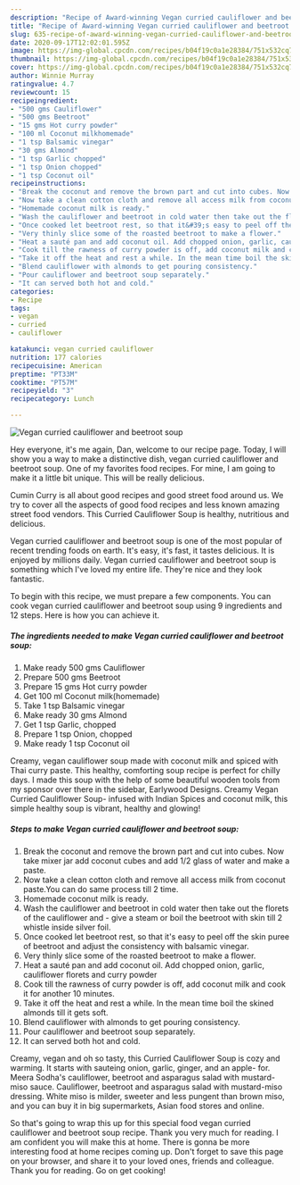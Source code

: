 ```yaml
---
description: "Recipe of Award-winning Vegan curried cauliflower and beetroot soup"
title: "Recipe of Award-winning Vegan curried cauliflower and beetroot soup"
slug: 635-recipe-of-award-winning-vegan-curried-cauliflower-and-beetroot-soup
date: 2020-09-17T12:02:01.595Z
image: https://img-global.cpcdn.com/recipes/b04f19c0a1e28384/751x532cq70/vegan-curried-cauliflower-and-beetroot-soup-recipe-main-photo.jpg
thumbnail: https://img-global.cpcdn.com/recipes/b04f19c0a1e28384/751x532cq70/vegan-curried-cauliflower-and-beetroot-soup-recipe-main-photo.jpg
cover: https://img-global.cpcdn.com/recipes/b04f19c0a1e28384/751x532cq70/vegan-curried-cauliflower-and-beetroot-soup-recipe-main-photo.jpg
author: Winnie Murray
ratingvalue: 4.7
reviewcount: 15
recipeingredient:
- "500 gms Cauliflower"
- "500 gms Beetroot"
- "15 gms Hot curry powder"
- "100 ml Coconut milkhomemade"
- "1 tsp Balsamic vinegar"
- "30 gms Almond"
- "1 tsp Garlic chopped"
- "1 tsp Onion chopped"
- "1 tsp Coconut oil"
recipeinstructions:
- "Break the coconut and remove the brown part and cut into cubes. Now take mixer jar add coconut cubes and add 1/2 glass of water and make a paste."
- "Now take a clean cotton cloth and remove all access milk from coconut paste.You can do same process till 2 time."
- "Homemade coconut milk is ready."
- "Wash the cauliflower and beetroot in cold water then take out the florets of the cauliflower and  give a steam or boil the beetroot with skin till 2 whistle inside silver foil."
- "Once cooked let beetroot rest, so that it&#39;s easy to peel off the skin puree of beetroot and adjust the consistency with balsamic vinegar."
- "Very thinly slice some of the roasted beetroot to make a flower."
- "Heat a sauté pan and add coconut oil. Add chopped onion, garlic, cauliflower florets and curry powder"
- "Cook till the rawness of curry powder is off, add coconut milk and cook it for another 10 minutes."
- "Take it off the heat and rest a while. In the mean time boil the skined almonds till it gets soft."
- "Blend cauliflower with almonds to get pouring consistency."
- "Pour cauliflower and beetroot soup separately."
- "It can served both hot and cold."
categories:
- Recipe
tags:
- vegan
- curried
- cauliflower

katakunci: vegan curried cauliflower 
nutrition: 177 calories
recipecuisine: American
preptime: "PT33M"
cooktime: "PT57M"
recipeyield: "3"
recipecategory: Lunch

---
```



![Vegan curried cauliflower and beetroot soup](https://img-global.cpcdn.com/recipes/b04f19c0a1e28384/751x532cq70/vegan-curried-cauliflower-and-beetroot-soup-recipe-main-photo.jpg)

Hey everyone, it's me again, Dan, welcome to our recipe page. Today, I will show you a way to make a distinctive dish, vegan curried cauliflower and beetroot soup. One of my favorites food recipes. For mine, I am going to make it a little bit unique. This will be really delicious.

Cumin Curry is all about good recipes and good street food around us. We try to cover all the aspects of good food recipes and less known amazing street food vendors. This Curried Cauliflower Soup is healthy, nutritious and delicious.

Vegan curried cauliflower and beetroot soup is one of the most popular of recent trending foods on earth. It's easy, it's fast, it tastes delicious. It is enjoyed by millions daily. Vegan curried cauliflower and beetroot soup is something which I've loved my entire life. They're nice and they look fantastic.


To begin with this recipe, we must prepare a few components. You can cook vegan curried cauliflower and beetroot soup using 9 ingredients and 12 steps. Here is how you can achieve it.

<!--inarticleads1-->

##### The ingredients needed to make Vegan curried cauliflower and beetroot soup:

1. Make ready 500 gms Cauliflower
1. Prepare 500 gms Beetroot
1. Prepare 15 gms Hot curry powder
1. Get 100 ml Coconut milk(homemade)
1. Take 1 tsp Balsamic vinegar
1. Make ready 30 gms Almond
1. Get 1 tsp Garlic, chopped
1. Prepare 1 tsp Onion, chopped
1. Make ready 1 tsp Coconut oil


Creamy, vegan cauliflower soup made with coconut milk and spiced with Thai curry paste. This healthy, comforting soup recipe is perfect for chilly days. I made this soup with the help of some beautiful wooden tools from my sponsor over there in the sidebar, Earlywood Designs. Creamy Vegan Curried Cauliflower Soup- infused with Indian Spices and coconut milk, this simple healthy soup is vibrant, healthy and glowing! 

<!--inarticleads2-->

##### Steps to make Vegan curried cauliflower and beetroot soup:

1. Break the coconut and remove the brown part and cut into cubes. Now take mixer jar add coconut cubes and add 1/2 glass of water and make a paste.
1. Now take a clean cotton cloth and remove all access milk from coconut paste.You can do same process till 2 time.
1. Homemade coconut milk is ready.
1. Wash the cauliflower and beetroot in cold water then take out the florets of the cauliflower and  - give a steam or boil the beetroot with skin till 2 whistle inside silver foil.
1. Once cooked let beetroot rest, so that it&#39;s easy to peel off the skin puree of beetroot and adjust the consistency with balsamic vinegar.
1. Very thinly slice some of the roasted beetroot to make a flower.
1. Heat a sauté pan and add coconut oil. Add chopped onion, garlic, cauliflower florets and curry powder
1. Cook till the rawness of curry powder is off, add coconut milk and cook it for another 10 minutes.
1. Take it off the heat and rest a while. In the mean time boil the skined almonds till it gets soft.
1. Blend cauliflower with almonds to get pouring consistency.
1. Pour cauliflower and beetroot soup separately.
1. It can served both hot and cold.


Creamy, vegan and oh so tasty, this Curried Cauliflower Soup is cozy and warming. It starts with sauteing onion, garlic, ginger, and an apple- for. Meera Sodha&#39;s cauliflower, beetroot and asparagus salad with mustard-miso sauce. Cauliflower, beetroot and asparagus salad with mustard-miso dressing. White miso is milder, sweeter and less pungent than brown miso, and you can buy it in big supermarkets, Asian food stores and online. 

So that's going to wrap this up for this special food vegan curried cauliflower and beetroot soup recipe. Thank you very much for reading. I am confident you will make this at home. There is gonna be more interesting food at home recipes coming up. Don't forget to save this page on your browser, and share it to your loved ones, friends and colleague. Thank you for reading. Go on get cooking!
